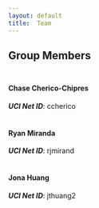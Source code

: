 ```yaml
---
layout: default
title:  Team
---
```


## Group Members<br><br>

#### Chase Cherico-Chipres
***UCI Net ID***: ccherico<br><br>


#### Ryan Miranda
***UCI Net ID***: rjmirand<br><br>


#### Jona Huang
***UCI Net ID***: jthuang2<br><br>

